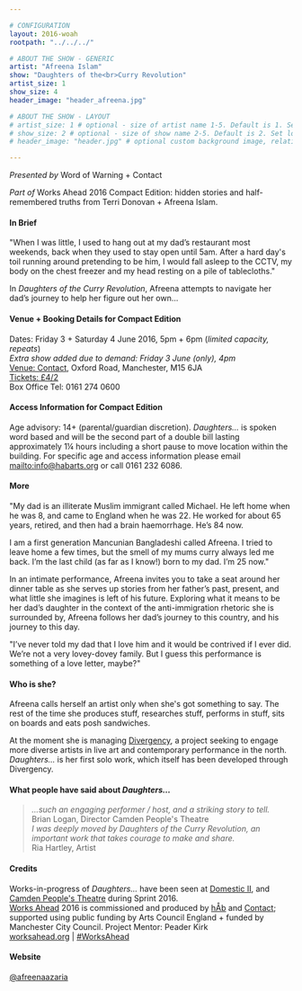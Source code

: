 ```yaml
---

# CONFIGURATION
layout: 2016-woah
rootpath: "../../../"

# ABOUT THE SHOW - GENERIC
artist: "Afreena Islam"
show: "Daughters of the<br>Curry Revolution"
artist_size: 1
show_size: 4
header_image: "header_afreena.jpg"

# ABOUT THE SHOW - LAYOUT
# artist_size: 1 # optional - size of artist name 1-5. Default is 1. Set longer names to lower values
# show_size: 2 # optional - size of show name 2-5. Default is 2. Set longer names to lower values
# header_image: "header.jpg" # optional custom background image, relative to current page

---
```

*Presented by* Word of Warning + Contact         
           
*Part of* Works Ahead 2016 Compact Edition: hidden stories and half-remembered truths from Terri Donovan + Afreena Islam.        
           
#### In Brief                      
"When I was little, I used to hang out at my dad’s restaurant most weekends, back when they used to stay open until 5am. After a hard day's toil running around pretending to be him, I would fall asleep to the CCTV, my body on the chest freezer and my head resting on a pile of tablecloths."              
            
In *Daughters of the Curry Revolution*, Afreena attempts to navigate her dad’s journey to help her figure out her own...                 
             
#### Venue + Booking Details for Compact Edition        
Dates: Friday 3 + Saturday 4 June 2016, 5pm + 6pm (*limited capacity, repeats*)          
*Extra show added due to demand: Friday 3 June (only), 4pm*              
<a href="http://contactmcr.com/visit/getting-here" target="_blank">Venue: Contact</a>, Oxford Road, Manchester, M15 6JA         
<a href="http://contactmcr.com/whats-on/56892-works-ahead-compact-edition/booking" target="_blank">Tickets: £4/2</a>               
Box Office Tel: 0161 274 0600        
        
#### Access Information for Compact Edition        
Age advisory: 14+ (parental/guardian discretion). *Daughters…* is spoken word based and will be the second part of a double bill lasting approximately 1¼ hours including a short pause to move location within the building. For specific age and access information please email <mailto:info@habarts.org> or call 0161 232 6086.        
        
#### More             
"My dad is an illiterate Muslim immigrant called Michael. He left home when he was 8, and came to England when he was 22. He worked for about 65 years, retired, and then had a brain haemorrhage. He’s 84 now.    

I am a first generation Mancunian Bangladeshi called Afreena. I tried to leave home a few times, but the smell of my mums curry always led me back. I’m the last child (as far as I know!) born to my dad. I’m 25 now."           
             
In an intimate performance, Afreena invites you to take a seat around her dinner table as she serves up stories from her father’s past, present, and what little she imagines is left of his future. Exploring what it means to be her dad’s daughter in the context of the anti-immigration rhetoric she is surrounded by, Afreena follows her dad’s journey to this country, and his journey to this day.               
             
"I’ve never told my dad that I love him and it would be contrived if I ever did. We’re not a very lovey-dovey family. But I guess this performance is something of a love letter, maybe?"                 
              
#### Who is she?            
Afreena calls herself an artist only when she's got something to say. The rest of the time she produces stuff, researches stuff, performs in stuff, sits on boards and eats posh sandwiches.               
            
At the moment she is managing <a href="http://divergencymcr.posthaven.com" target="_blank">Divergency</a>, a project seeking to engage more diverse artists in live art and contemporary performance in the north. *Daughters…* is her first solo work, which itself has been developed through Divergency.              
             
#### What people have said about *Daughters…*
>*…such an engaging performer / host, and a striking story to tell.*<br>Brian Logan, Director Camden People's Theatre                
>*I was deeply moved by Daughters of the Curry Revolution, an important work that takes courage to make and share.*<br>Ria Hartley, Artist                
              
#### Credits         
Works-in-progress of *Daughters…* have been seen at [Domestic II](/archive/2015-domestic/daytime), and <a href="http://www.cptheatre.co.uk/production/daughters-of-the-curry-revolution" target="_blank">Camden People's Theatre</a> during Sprint 2016.                   
[Works Ahead](/hab/worksahead) 2016 is commissioned and produced by [hÅb](/hab) and <a href="http://contactmcr.com" target="_blank">Contact</a>; supported using public funding by Arts Council England + funded by Manchester City Council. Project Mentor: Peader Kirk        
<a href="http://worksahead.org" target="_blank">worksahead.org</a> | <a href="http://twitter.com/hashtag/WorksAhead" target="_blank">#WorksAhead</a>             

#### Website          
<a href="http://twitter.com/afreenaazaria" target="_blank">@afreenaazaria</a>
